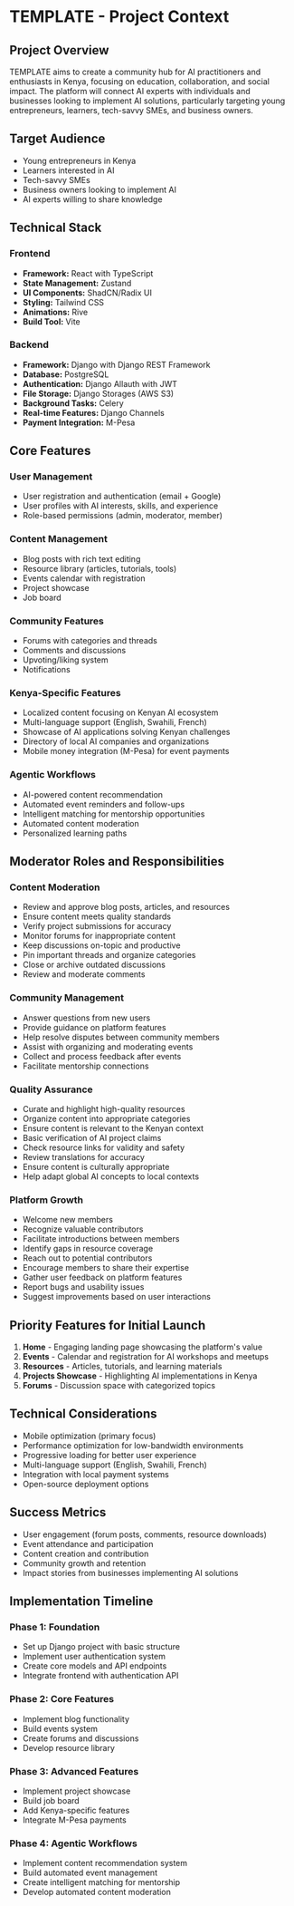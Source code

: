 # TEMPLATE - Project Context

## Project Overview

TEMPLATE aims to create a community hub for AI practitioners and enthusiasts in Kenya, focusing on education, collaboration, and social impact. The platform will connect AI experts with individuals and businesses looking to implement AI solutions, particularly targeting young entrepreneurs, learners, tech-savvy SMEs, and business owners.

## Target Audience

- Young entrepreneurs in Kenya
- Learners interested in AI
- Tech-savvy SMEs
- Business owners looking to implement AI
- AI experts willing to share knowledge

## Technical Stack

### Frontend
- **Framework:** React with TypeScript
- **State Management:** Zustand
- **UI Components:** ShadCN/Radix UI
- **Styling:** Tailwind CSS
- **Animations:** Rive
- **Build Tool:** Vite

### Backend
- **Framework:** Django with Django REST Framework
- **Database:** PostgreSQL
- **Authentication:** Django Allauth with JWT
- **File Storage:** Django Storages (AWS S3)
- **Background Tasks:** Celery
- **Real-time Features:** Django Channels
- **Payment Integration:** M-Pesa

## Core Features

### User Management
- User registration and authentication (email + Google)
- User profiles with AI interests, skills, and experience
- Role-based permissions (admin, moderator, member)

### Content Management
- Blog posts with rich text editing
- Resource library (articles, tutorials, tools)
- Events calendar with registration
- Project showcase
- Job board

### Community Features
- Forums with categories and threads
- Comments and discussions
- Upvoting/liking system
- Notifications

### Kenya-Specific Features
- Localized content focusing on Kenyan AI ecosystem
- Multi-language support (English, Swahili, French)
- Showcase of AI applications solving Kenyan challenges
- Directory of local AI companies and organizations
- Mobile money integration (M-Pesa) for event payments

### Agentic Workflows
- AI-powered content recommendation
- Automated event reminders and follow-ups
- Intelligent matching for mentorship opportunities
- Automated content moderation
- Personalized learning paths

## Moderator Roles and Responsibilities

### Content Moderation
- Review and approve blog posts, articles, and resources
- Ensure content meets quality standards
- Verify project submissions for accuracy
- Monitor forums for inappropriate content
- Keep discussions on-topic and productive
- Pin important threads and organize categories
- Close or archive outdated discussions
- Review and moderate comments

### Community Management
- Answer questions from new users
- Provide guidance on platform features
- Help resolve disputes between community members
- Assist with organizing and moderating events
- Collect and process feedback after events
- Facilitate mentorship connections

### Quality Assurance
- Curate and highlight high-quality resources
- Organize content into appropriate categories
- Ensure content is relevant to the Kenyan context
- Basic verification of AI project claims
- Check resource links for validity and safety
- Review translations for accuracy
- Ensure content is culturally appropriate
- Help adapt global AI concepts to local contexts

### Platform Growth
- Welcome new members
- Recognize valuable contributors
- Facilitate introductions between members
- Identify gaps in resource coverage
- Reach out to potential contributors
- Encourage members to share their expertise
- Gather user feedback on platform features
- Report bugs and usability issues
- Suggest improvements based on user interactions

## Priority Features for Initial Launch

1. **Home** - Engaging landing page showcasing the platform's value
2. **Events** - Calendar and registration for AI workshops and meetups
3. **Resources** - Articles, tutorials, and learning materials
4. **Projects Showcase** - Highlighting AI implementations in Kenya
5. **Forums** - Discussion space with categorized topics

## Technical Considerations

- Mobile optimization (primary focus)
- Performance optimization for low-bandwidth environments
- Progressive loading for better user experience
- Multi-language support (English, Swahili, French)
- Integration with local payment systems
- Open-source deployment options

## Success Metrics

- User engagement (forum posts, comments, resource downloads)
- Event attendance and participation
- Content creation and contribution
- Community growth and retention
- Impact stories from businesses implementing AI solutions

## Implementation Timeline

### Phase 1: Foundation
- Set up Django project with basic structure
- Implement user authentication system
- Create core models and API endpoints
- Integrate frontend with authentication API

### Phase 2: Core Features
- Implement blog functionality
- Build events system
- Create forums and discussions
- Develop resource library

### Phase 3: Advanced Features
- Implement project showcase
- Build job board
- Add Kenya-specific features
- Integrate M-Pesa payments

### Phase 4: Agentic Workflows
- Implement content recommendation system
- Build automated event management
- Create intelligent matching for mentorship
- Develop automated content moderation